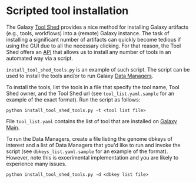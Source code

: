 Scripted tool installation
==========================

The Galaxy [Tool Shed][ts] provides a nice method for installing Galaxy
artifacts (e.g., tools, workflows) into a (remote) Galaxy instance. The task
of installing a significant number of artifacts can quickly become tedious if
using the GUI due to all the necessary clicking. For that reason, the Tool
Shed offers an [API][bb] that allows us to install any number of tools in an
automated way via a script.

`install_tool_shed_tools.py` is an example of such script. The script can be
used to install the tools and/or to run Galaxy [Data Managers][dm].

To install the tools, list the tools in a file that specify the tool name,
Tool Shed owner, and the Tool Shed url (see `tool_list.yaml.sample` for an
example of the exact format). Run the script as follows:

    python install_tool_shed_tools.py -t <tool list file>

File `tool_list.yaml` contains the list of tool that are installed
on [Galaxy Main][gm].

To run the Data Managers, create a file listing the genome dbkeys of interest
and a list of Data Managers that you'd like to run and invoke the script (see
`dbkeys_list.yaml.sample` for an example of the format). However, note this is
exoerimental implementation and you are likely to experience many issues.

    python install_tool_shed_tools.py -d <dbkey list file>


[ts]: http://genomebiology.com/2014/15/2/403
[bb]: http://bioblend.readthedocs.org/en/latest/api_docs/galaxy/all.html#module-bioblend.galaxy.toolshed
[dm]: https://wiki.galaxyproject.org/Admin/Tools/DataManagers
[gm]: https://usegalaxy.org/
